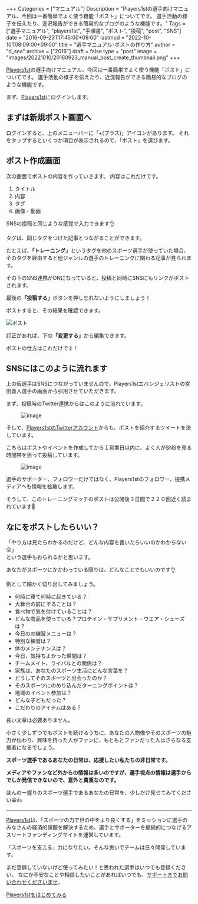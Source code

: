 +++
Categories = ["マニュアル"]
Description = "Players1stの選手向けマニュアル、今回は一番簡単でよく使う機能「ポスト」についてです。      選手活動の様子を伝えたり、近況報告ができる簡易的なブログのような機能です。"
Tags = ["選手マニュアル", "players1st", "手順書", "ポスト", "投稿", "post", "SNS"]
date = "2016-09-23T17:45:00+09:00"
lastmod = "2022-10-10T08:09:00+09:00"
title = "選手マニュアル-ポストの作り方"
author = "d_sea"
archive = ["2016"]
draft = false
type = "post"
image = "images/20221010/20160923_manual_post_create_thumbnail.png"
+++

[Players1st][p1st_site]の選手向けマニュアル、今回は一番簡単でよく使う機能「ポスト」についてです。      選手活動の様子を伝えたり、近況報告ができる簡易的なブログのような機能です。

<p>まず、<a href="https://players1.st/">Players1st</a>にログインします。</p>

<h2>まずは新規ポスト画面へ</h2>

ログインすると、上のメニューバーに「+(プラス)」アイコンがあります。
それをタップするといくつか項目が表示されるので、「ポスト」を選びます。

<h2>ポスト作成画面</h2>
次の画面でポストの内容を作っていきます。
内容はこれだけです。

<ol>
<li>タイトル<br>
</li>
<li>内容<br>
</li>
<li>タグ<br>
</li>
<li>画像・動画</li>
</ol>
<p>SNSの投稿と同じような感覚で入力できます👌</p>

<p>タグは、同じタグをつけた記事とつながることができます。</p>
<p>たとえば、<b>「トレーニング」</b>というタグを他のスポーツ選手が使っていた場合、そのタグを経由すると他ジャンルの選手のトレーニングに関わる記事が見られます。</p>

<p>その下のSNS連携がONになっていると、投稿と同時にSNSにもリンクがポストされます。</p>

<p>最後の<b>「投稿する」</b>ボタンを押し忘れないようにしましょう！</p>


<p>ポストすると、その結果を確認できます。</p>


![ポスト](images/20221010/20221010_screenshot_post_show.png)


<p>訂正があれば、下の<b>「変更する」</b>から編集できます。</p>
<p>ポストの仕方はこれだけです！</p>
<h2>SNSにはこのように流れます</h2>
<p>上の仮選手はSNSにつながっていませんので、Players1stエバンジェリストの宮田義人選手の画面から引用させていただきます。</p>
<p>まず、投稿時のTwitter連携からはこのように流れています。</p>
<figure data-orig-width="596" data-orig-height="264" class="tmblr-full"><img src="https://cdn-ak.f.st-hatena.com/images/fotolife/d/d_sea/20180823/20180823110813.png" alt="image" data-orig-width="596" data-orig-height="264"></figure>

<p>そして、<a href="https://twitter.com/pys1st">Players1stのTwitterアカウント</a>からも、ポストを紹介するツイートを流しています。</p>
<p>こちらはポストやイベントを作成してから１営業日以内に、よく人がSNSを見る時間帯を狙って投稿しています。</p>
<figure data-orig-width="593" data-orig-height="407" class="tmblr-full"><img src="https://cdn-ak.f.st-hatena.com/images/fotolife/d/d_sea/20180823/20180823110732.png" alt="image" data-orig-width="593" data-orig-height="407"></figure>

<p>選手のサポーター、フォロワーだけではなく、Players1stのフォロワー、提携メディアへも情報を拡散します。</p>
<p>そうして、このトレーニングマッチのポストは公開後３日間で２２０回近く読まれています🎉</p>

<h2>なにをポストしたらいい？</h2>
<p>「やり方は見たらわかるのだけど、どんな内容を書いたらいいのかわからない😕」<br>という選手もおられるかと思います。</p>
<p>あなたがスポーツにかかわっている限りは、どんなことでもいいのです👌</p>
<p>例として細かく切り出してみましょう。<br></p>
<ul>
<li>何時に寝て何時に起きている？<br>
</li>
<li>大舞台の前にすることは？<br>
</li>
<li>食べ物で気を付けていることは？<br>
</li>
<li>どんな商品を使っている？プロテイン・サプリメント・ウエア・シューズは？<br>
</li>
<li>今日のの練習メニューは？<br>
</li>
<li>特別な練習は？<br>
</li>
<li>体のメンテナンスは？<br>
</li>
<li>今日、気持ちよかった瞬間は？<br>
</li>
<li>チームメイト、ライバルとの関係は？<br>
</li>
<li>家族は、あなたのスポーツ生活にどんな言葉を？<br>
</li>
<li>どうしてそのスポーツと出会ったのか？<br>
</li>
<li>そのスポーツにのめり込んだターニングポイントは？<br>
</li>
<li>地域のイベント参加は？</li>
<li>どんな子どもだった？</li>
<li>こだわりのアイテムはある？</li>
</ul>

長い文章は必要ありません。


小さく少しずつでもポストを続けるうちに、あなたの人物像やそのスポーツの魅力が伝わり、興味を持った人がファンに、もともとファンだった人はさらなる支援者になるでしょう。

<p><b>スポーツ選手であるあなたの日常は、応援したい私たちの非日常です。</b><br></p>

**メディアやファンなど外からの情報は多いのですが、選手視点の情報は選手からでしか発信できないので、意外と貴重なのです。**

<p>ほんの一握りのスポーツ選手であるあなたの日常を、少しだけ見せてみてください😀👍</p>
<hr>

[Players1st](p1st_site)は、「スポーツの力で世の中をより良くする」をミッションに選手のみなさんの経済的課題を解決するため、選手とサポーターを継続的につなげるアスリートファンディングサイトを運営しています。</p>
<p>「スポーツを支える」力になりたい。そんな思いでチームは日々開発しています。</p>

まだ登録していないけど使ってみたい！と思われた選手はいつでも登録ください。
なにか不安なことや相談したいことがあればいつでも、[サポートまでお問い合わせくださいませ](https://players1.st/feedbacks/new)。


<a href="https://players1.st/">
  <div class="primary-button">
    Players1stをはじめてみる
  </div>
</a>

[p1st_site]: https://players1.st
